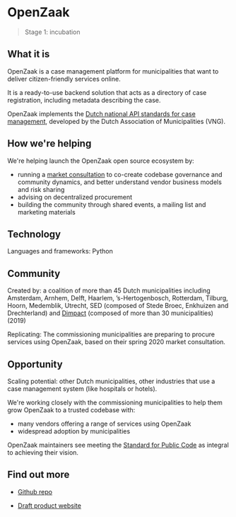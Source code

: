 # OpenZaak

> Stage 1: incubation

## What it is

OpenZaak is a case management platform for municipalities that want to deliver citizen-friendly services online.

It is a ready-to-use backend solution that acts as a directory of case registration, including metadata describing the case.

OpenZaak implements the [Dutch national API standards for case management](https://www.vngrealisatie.nl/producten/api-standaarden-zaakgericht-werken), developed by the Dutch Association of Municipalities (VNG).

## How we're helping

We're helping launch the OpenZaak open source ecosystem by:

* running a [market consultation](https://github.com/open-zaak/open-zaak-market-consultation/blob/develop/README.md) to co-create codebase governance and community dynamics, and better understand vendor business models and risk sharing
* advising on decentralized procurement
* building the community through shared events, a mailing list and marketing materials

## Technology

Languages and frameworks: Python

## Community

Created by: a coalition of more than 45 Dutch municipalities including Amsterdam, Arnhem, Delft, Haarlem, ’s-Hertogenbosch, Rotterdam, Tilburg, Hoorn, Medemblik, Utrecht, SED (composed of Stede Broec, Enkhuizen and Drechterland) and [Dimpact](https://www.dimpact.nl/) (composed of more than 30 municipalities) (2019)

Replicating: The commissioning municipalities are preparing to procure services using OpenZaak, based on their spring 2020 market consultation.

## Opportunity

Scaling potential: other Dutch municipalities, other industries that use a case management system (like hospitals or hotels).

We're working closely with the commissioning municipalities to help them grow OpenZaak to a trusted codebase with:

* many vendors offering a range of services using OpenZaak
* widespread adoption by municipalities

OpenZaak maintainers see meeting the [Standard for Public Code](https://standard.publiccode.net/) as integral to achieving their vision.

## Find out more

* [Github repo](https://github.com/open-zaak/open-zaak)

* [Draft product website](https://openzaak.publiccode.net/)
